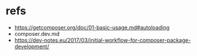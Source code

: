 # refs
- https://getcomposer.org/doc/01-basic-usage.md#autoloading
- composer.dev.md
- https://dev-notes.eu/2017/03/initial-workflow-for-composer-package-development/